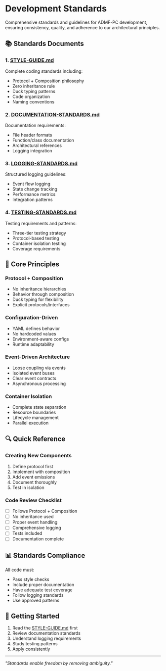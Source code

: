 # Development Standards

Comprehensive standards and guidelines for ADMF-PC development, ensuring consistency, quality, and adherence to our architectural principles.

## 📚 Standards Documents

### 1. [STYLE-GUIDE.md](STYLE-GUIDE.md)
Complete coding standards including:
- Protocol + Composition philosophy
- Zero inheritance rule
- Duck typing patterns
- Code organization
- Naming conventions

### 2. [DOCUMENTATION-STANDARDS.md](DOCUMENTATION-STANDARDS.md)
Documentation requirements:
- File header formats
- Function/class documentation
- Architectural references
- Logging integration

### 3. [LOGGING-STANDARDS.md](LOGGING-STANDARDS.md)
Structured logging guidelines:
- Event flow logging
- State change tracking
- Performance metrics
- Integration patterns

### 4. [TESTING-STANDARDS.md](TESTING-STANDARDS.md)
Testing requirements and patterns:
- Three-tier testing strategy
- Protocol-based testing
- Container isolation testing
- Coverage requirements

## 🎯 Core Principles

### Protocol + Composition
- No inheritance hierarchies
- Behavior through composition
- Duck typing for flexibility
- Explicit protocols/interfaces

### Configuration-Driven
- YAML defines behavior
- No hardcoded values
- Environment-aware configs
- Runtime adaptability

### Event-Driven Architecture
- Loose coupling via events
- Isolated event buses
- Clear event contracts
- Asynchronous processing

### Container Isolation
- Complete state separation
- Resource boundaries
- Lifecycle management
- Parallel execution

## 🔍 Quick Reference

### Creating New Components
1. Define protocol first
2. Implement with composition
3. Add event emissions
4. Document thoroughly
5. Test in isolation

### Code Review Checklist
- [ ] Follows Protocol + Composition
- [ ] No inheritance used
- [ ] Proper event handling
- [ ] Comprehensive logging
- [ ] Tests included
- [ ] Documentation complete

## 📊 Standards Compliance

All code must:
- Pass style checks
- Include proper documentation
- Have adequate test coverage
- Follow logging standards
- Use approved patterns

## 🚀 Getting Started

1. Read the [STYLE-GUIDE.md](STYLE-GUIDE.md) first
2. Review documentation standards
3. Understand logging requirements
4. Study testing patterns
5. Apply consistently

---

*"Standards enable freedom by removing ambiguity."*